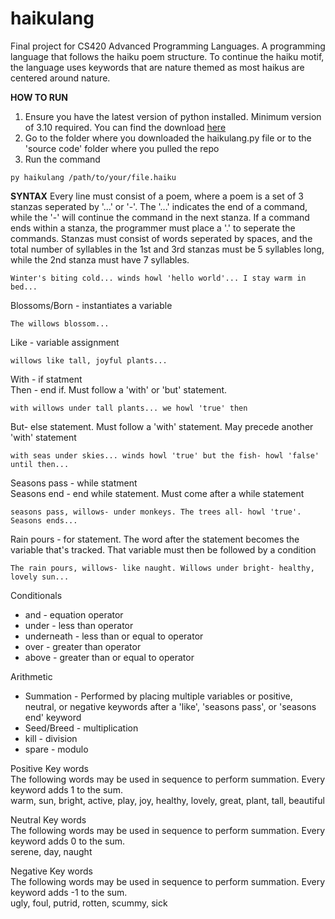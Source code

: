 # haikulang
Final project for CS420 Advanced Programming Languages. A programming language that follows the haiku poem structure. To continue the haiku motif, the language uses keywords that are nature themed as most haikus are centered around nature.

**HOW TO RUN**
1. Ensure you have the latest version of python installed. Minimum version of 3.10 required. You can find the download [here](https://www.python.org/downloads/)
2. Go to the folder where you downloaded the haikulang.py file or to the 'source code' folder where you pulled the repo
3. Run the command 
```console
py haikulang /path/to/your/file.haiku
```

**SYNTAX**
Every line must consist of a poem, where a poem is a set of 3 stanzas seperated by '...' or '-'. The '...' indicates the end of a command, while the '-' will continue the command in the next stanza. If a command ends within a stanza, the programmer must place a '.' to seperate the commands. Stanzas must consist of words seperated by spaces, and the total number of syllables in the 1st and 3rd stanzas must be 5 syllables long, while the 2nd stanza must have 7 syllables.
```
Winter's biting cold... winds howl 'hello world'... I stay warm in bed...
```
Blossoms/Born - instantiates a variable
```
The willows blossom...
```
Like - variable assignment
```
willows like tall, joyful plants...
```
With - if statment<br />
Then - end if. Must follow a 'with' or 'but' statement.
```
with willows under tall plants... we howl 'true' then
```
But- else statement. Must follow a 'with' statement. May precede another 'with' statement
```
with seas under skies... winds howl 'true' but the fish- howl 'false' until then...
```
Seasons pass - while statment<br />
Seasons end - end while statement. Must come after a while statement
```
seasons pass, willows- under monkeys. The trees all- howl 'true'. Seasons ends...
```
Rain pours - for statement. The word after the statement becomes the variable that's tracked. That variable must then be followed by a condition
 ```
 The rain pours, willows- like naught. Willows under bright- healthy, lovely sun...
```
Conditionals
- and - equation operator
- under - less than operator
- underneath - less than or equal to operator
- over - greater than operator
- above - greater than or equal to operator

Arithmetic
- Summation - Performed by placing multiple variables or positive, neutral, or negative keywords after a 'like', 'seasons pass', or 'seasons end' keyword
- Seed/Breed - multiplication
- kill - division
- spare - modulo

Positive Key words<br />
The following words may be used in sequence to perform summation. Every keyword adds 1 to the sum.<br />
warm, sun, bright, active, play, joy, healthy, lovely, great, plant, tall, beautiful

Neutral Key words<br />
The following words may be used in sequence to perform summation. Every keyword adds 0 to the sum.<br />
serene, day, naught

Negative Key words<br />
The following words may be used in sequence to perform summation. Every keyword adds -1 to the sum.<br />
ugly, foul, putrid, rotten, scummy, sick
